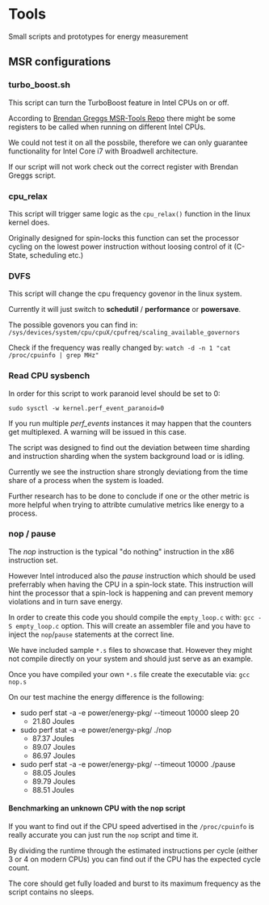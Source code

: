 # Tools
Small scripts and prototypes for energy measurement


## MSR configurations

### turbo_boost.sh
This script can turn the TurboBoost feature in Intel CPUs on or off.

According to [Brendan Greggs MSR-Tools Repo](https://github.com/brendangregg/msr-cloud-tools/blob/master/showboost) there might be some registers to 
be called when running on different Intel CPUs.

We could not test it on all the possbile, therefore we can only guarantee
functionality for Intel Core i7 with Broadwell architecture.

If our script will not work check out the correct register with Brendan Greggs script.

### cpu_relax

This script will trigger same logic as the `cpu_relax()` function in the linux kernel does.

Originally designed for spin-locks this function can set the processor cycling on 
the lowest power instruction without loosing control of it (C-State, scheduling etc.)

### DVFS

This script will change the cpu frequency govenor in the linux system.

Currently it will just switch to **schedutil** / **performance** or **powersave**.

The possible govenors you can find in:
`/sys/devices/system/cpu/cpuX/cpufreq/scaling_available_governors`

Check if the frequency was really changed by: `watch -d -n 1 "cat /proc/cpuinfo | grep MHz"`

### Read CPU sysbench

In order for this script to work paranoid level should be set to 0:

`sudo sysctl -w kernel.perf_event_paranoid=0`

If you run multiple *perf_events* instances it may happen that the counters get multiplexed.
A warning will be issued in this case.

The script was designed to find out the deviation between time sharding and instruction sharding
when the system background load or is idling.

Currently we see the instruction share strongly deviationg from the time share of 
a process when the system is loaded.

Further research has to be done to conclude if one or the other metric is more helpful
when trying to attribte cumulative metrics like energy to a process.

### nop / pause

The *nop* instruction is the typical "do nothing" instruction in the x86 instruction set.

However Intel introduced also the *pause* instruction which should be used preferrably
when having the CPU in a spin-lock state. 
This instruction will hint the processor that a spin-lock is happening and 
can prevent memory violations and in turn save energy.

In order to create this code you should compile the `empty_loop.c` with: 
`gcc -S empty_loop.c` option. 
This will create an assembler file and you have to inject the `nop`/`pause` 
statements at the correct line.

We have included sample `*.s` files to showcase that. However they might not compile 
directly on your system and should just serve as an example.

Once you have compiled your own `*.s` file create the executable via: `gcc nop.s`

On our test machine the energy difference is the following:
- sudo perf stat -a -e power/energy-pkg/ --timeout 10000 sleep 20
    + 21.80 Joules
- sudo perf stat -a -e power/energy-pkg/ ./nop
    + 87.37 Joules
    + 89.07 Joules
    + 86.97 Joules
- sudo perf stat -a -e power/energy-pkg/ --timeout 10000 ./pause
    + 88.05 Joules
    + 89.79 Joules
    + 88.51 Joules
    
#### Benchmarking an unknown CPU with the nop script

If you want to find out if the CPU speed advertised in the `/proc/cpuinfo` is really
accurate you can just run the `nop` script and time it.

By dividing the runtime through the estimated instructions per cycle (either 3 or 4 on modern CPUs)
you can find out if the CPU has the expected cycle count.

The core should get fully loaded and burst to its maximum frequency as the script
contains no sleeps.
